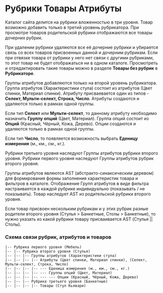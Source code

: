 # Рубрики Товары Атрибуты

Каталог сайта делится на рубрики вложенностью в три уровня.
Товар возможно добавить только в третий уровень рубрикатора.
При просмотре товаров родительской рубрики отображаются все товары дочерних рубрик.

При удалении рубрики удаляются все её дочерние рубрики и убирается связь со всех товаров присвоенных данной и дочерним рубрикам.
Если при отвязке товара от рубрики у него нет связи с другими рубриками, то этот товар не будет отображаться ни в одном каталоге.
Просмотреть и отредактировать такие товары можно в разделе **Товары без рубрик** в **Рубрикаторе**.

Группы атрибутов добавляются только на второй уровень рубрикатора. Группа атрибутов (Характеристики стула) состоит из атрибутов (Цвет спинки, Материал спинки).
Атрибуту присваевается один из типов - **Селект, Мульти-селект, Строка, Число**.
Атрибуты создаются и удаляются только в рамках одной группы.

Если тип **Селект** или **Мульти-селект**, то данному атрибуту необходимо назначить **Группу опций** (Цвет, Материал). Группа опций состоит из **Опций** (Красный, Чёрный, Кожа, Дерево).
Опции создаются и удаляются только в рамках одной группы.

Если тип **Число**, то появляется возможность выбрать **Еденицу измерения** (м., км., см., кг.).

Рубрики третьего уровня наследуют Группы атрибутов рубрики второго уровня.
Рубрики первого уровня наследуют Группы атрибутов рубрик второго уровня.

Группы атрибутов являются AST (абстракто-синаксическим деревом) для формирования формы заполнения характеристик товара и фильтров в каталоге.
Отображение Групп атрибутов в виде фильтра настраивается в каждой рубрике индивидуально (показывать / не показывать).
Товар наследует AST из родительской рубрики второго уровня.

Если товар присвоен нескольким рубрикам и у этих рубрик разные родители второго уровня (Стулья > Банкетные, Столы > Банкетные),
то нужно указать из какой рубрики товару присваивается AST (Стулья || Столы).

### Схема связи рубрик, атрибутов и товаров
```
|-- Рубрика первого уровня (Мебель)
|-- |-- Рубрика второго уровня (Стулья)
|-- |-- |-- Группы атрибутов (Характеристики стула)
|-- |-- |-- |-- Aтрибуты (Цвет спинки, Материал спинки), (Селект, Мульти-селект, Строка, Число)
|-- |-- |-- |-- --- Еденица измерения (м., км., см., кг.)
|-- |-- |-- |-- --- Группы опций (Цвет, Материал)
|-- |-- |-- |-- --- --- Опции (Красный, Чёрный, Кожа, Дерево)
|-- |-- |-- Рубрика третьего уровня (Банкетные)
|-- |-- |-- |-- Товары (Стул Кьявари)
```
